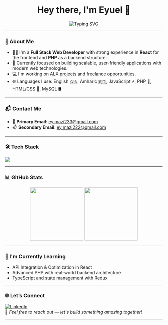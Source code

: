 <h1 align="center">Hey there, I'm Eyuel 👋</h1>
<p align="center">
  <img src="https://readme-typing-svg.herokuapp.com?font=Fira+Code&weight=500&size=24&pause=1000&center=true&vCenter=true&multiline=true&width=450&height=60&lines=Full-stack+Web+Developer;React+%2B+PHP+Specialist;Passionate+about+Code+%F0%9F%92%BB;Always+Learning+%F0%9F%93%9A;Welcome+to+my+GitHub!" alt="Typing SVG" />
</p>

---



### 🚀 About Me

- 👨‍💻 I'm a **Full Stack Web Developer** with strong experience in **React** for the frontend and **PHP** as a backend structure.
- 🎯 Currently focused on building scalable, user-friendly applications with modern web technologies.
- 💻 I'm working on ALX projects and freelance opportunities.
- 🌐 Languages I use: English 🇬🇧, Amharic 🇪🇹, JavaScript ⚡, PHP 🐘, HTML/CSS 🎨, MySQL 🛢️

---

### 📬 Contact Me

- 📧 **Primary Email**: [ey.mazi233@gmail.com](mailto:ey.mazi233@gmail.com)  
- 📫 **Secondary Email**: [ey.mazi222@gmail.com](mailto:ey.mazi222@gmail.com)

---

### 🛠️ Tech Stack

<p>
  <img src="https://skillicons.dev/icons?i=php,react,js,html,css,mysql,tailwind,git,github,vscode,linux" />
</p>

---

### 📊 GitHub Stats

<p align="center">
  <img src="https://github-readme-stats.vercel.app/api?username=eyumazi&show_icons=true&theme=github_dark&count_private=true" height="170px"/>
  <img src="https://github-readme-stats.vercel.app/api/top-langs/?username=eyumazi&layout=compact&theme=github_dark" height="170px"/>
</p>

---

### 🌱 I'm Currently Learning

- API Integration & Optimization in React
- Advanced PHP with real-world backend architecture
- TypeScript and state management with Redux

---

### 🌐 Let’s Connect

[![LinkedIn](https://img.shields.io/badge/-Connect%20on%20LinkedIn-blue?style=flat-square&logo=Linkedin&logoColor=white)](https://linkedin.com)  
💬 _Feel free to reach out — let's build something amazing together!_

---
